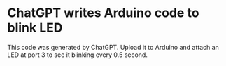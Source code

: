 # ChatGPT writes Arduino code to blink LED
This code was generated by ChatGPT. Upload it to Arduino and attach an LED at port 3 to see it blinking every 0.5 second.
